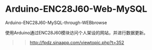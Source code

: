 # Arduino-ENC28J60-Web-MySQL
Arduino-ENC28J60-MySQL-through-WEBbrowse

使用Arduino通过ENC28J60模块访问个人架设的网站，并进行数据更新。

>>http://fpdz.sinaapp.com/viewtopic.php?t=352
